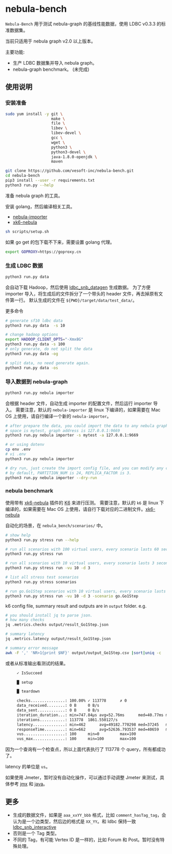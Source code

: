 # nebula-bench

`Nebula-Bench` 用于测试 nebula-graph 的基线性能数据，使用 LDBC v0.3.3 的标准数据集。

当前只适用于 nebula graph v2.0 以上版本。

主要功能:

* 生产 LDBC 数据集并导入 nebula graph。
* nebula-graph benchmark。 (未完成)

## 使用说明

### 安装准备

```bash
sudo yum install -y git \
                    make \
                    file \
                    libev \
                    libev-devel \
                    gcc \
                    wget \
                    python3 \
                    python3-devel \
                    java-1.8.0-openjdk \
                    maven 


```

```bash
git clone https://github.com/vesoft-inc/nebula-bench.git 
cd nebula-bench
pip3 install --user -r requirements.txt
python3 run.py --help
```

准备 nebula graph 的工具。

安装 golang，然后编译相关工具。

* [nebula-importer](https://github.com/vesoft-inc/nebula-importer)
* [xk6-nebula](https://github.com/HarrisChu/xk6-nebula)

```bash
sh scripts/setup.sh
```

如果 go get 的包下载不下来，需要设置 golang 代理。

```bash
export GOPROXY=https://goproxy.cn
```

### 生成 LDBC 数据

```bash
python3 run.py data 
```

会自动下载 Hadoop，然后使用 [ldbc_snb_datagen](https://github.com/ldbc/ldbc_snb_datagen_spark) 生成数据。
为了方便 importer 导入，将生成后的文件拆分了一个带头的 header 文件，再去掉原有文件第一行。
默认生成的文件在 `${PWD}/target/data/test_data/`。

更多命令

```bash
# generate sf10 ldbc data
python3 run.py data  -s 10

# change hadoop options
export HADOOP_CLIENT_OPTS="-Xmx8G"
python3 run.py data -s 100
# only generate, do not split the data
python3 run.py data -og

# split data, no need generate again.
python3 run.py data -os
```

### 导入数据到 nebula-graph

```bash
python3 run.py nebula importer
```

会根据 header 文件，自动生成 importer 的配置文件，然后运行 importer 导入。
需要注意，默认的 `nebula-importer` 是 linux 下编译的，如果需要在 Mac OS 上使用，请自行编译一个新的 `nebula-importer`。

```bash
# after prepare the data, you could import the data to any nebula graph as you want.
# space is mytest, graph address is 127.0.0.1:9669
python3 run.py nebula importer -s mytest -a 127.0.0.1:9669

# or using dotenv
cp env .env
# vi .env
python3 run.py nebula importer

# dry run, just create the import config file, and you can modify any configuration。
# by default, PARTITION_NUM is 24, REPLICA_FACTOR is 3.
python3 run.py nebula importer --dry-run
```

### nebula benchmark

使用带有 [xk6-nebula](https://github.com/HarrisChu/xk6-nebula) 插件的 [K6](https://github.com/k6io/k6) 来进行压测。
需要注意，默认的 `k6` 是 linux 下编译的，如果需要在 Mac OS 上使用，请自行下载对应的二进制文件。[xk6-nebula](https://github.com/HarrisChu/xk6-nebula/tags)

自动化的场景，在 `nebula_bench/scenarios/` 中。

```bash
# show help
python3 run.py stress run --help

# run all scenarios with 100 virtual users, every scenario lasts 60 seconds.
python3 run.py stress run 

# run all scenarios with 10 virtual users, every scenario lasts 3 seconds.
python3 run.py stress run -vu 10 -d 3

# list all stress test scenarios
python3 run.py stress scenarios

# run go.Go1Step scenarios with 10 virtual users, every scenario lasts 3 seconds.
python3 run.py stress run -vu 10 -d 3 -scenario go.Go1Step
```

k6 config file, summary result and outputs are in `output` folder. e.g.

```bash
# you should install jq to parse json.
# how many checks
jq .metrics.checks output/result_Go1Step.json

# summary latency
jq .metrics.latency output/result_Go1Step.json

# summary error message 
awk -F ',' 'NR>1{print $NF}' output/output_Go1Step.csv |sort|uniq -c
```

或者从标准输出看测试的结果。

```bash
     ✓ IsSucceed

     █ setup

     █ teardown

     checks...............: 100.00% ✓ 113778      ✗ 0
     data_received........: 0 B     0 B/s
     data_sent............: 0 B     0 B/s
     iteration_duration...: min=747.84µs avg=52.76ms      med=40.77ms max=1.17s   p(90)=98.68ms p(95)=147.15ms  p(99)=263.03ms
     iterations...........: 113778  1861.550127/s
     latency..............: min=462      avg=49182.770298 med=37245   max=1160358 p(90)=93377   p(95)=142304.15 p(99)=258465.89
     responseTime.........: min=662      avg=52636.793537 med=40659   max=1177651 p(90)=98556.5 p(95)=147036.15 p(99)=262869.63
     vus..................: 100     min=0         max=100
     vus_max..............: 100     min=100       max=100
```

因为一个查询有一个检查点，所以上面代表执行了 113778 个 query，所有都成功了。

latency 的单位是 `us`。

如果使用 Jmeter，暂时没有自动化操作，可以通过手动调整 Jmeter 来测试，具体参考 [jmx](ldbc/jmx/go_step.jmx) 和 [java](util/LdbcGoStep/src/main/java/vesoft/LdbcGoStep.java)。

## 更多

* 生成的数据文件，如果是 `aaa_xxYY_bbb` 格式，比如 `comment_hasTag_tag`，会认为是一个边类型，然后边的格式是 `XX_YY`。和 ldbc 保持一致 [ldbc_snb_interactive](https://github.com/ldbc/ldbc_snb_interactive/blob/main/cypher/queries/interactive-complex-1.cypher)
* 否则是一个 Tag 类型。
* 不同的 Tag，有可能 Vertex ID 是一样的，比如 Forum 和 Post。暂时没有特殊处理。
